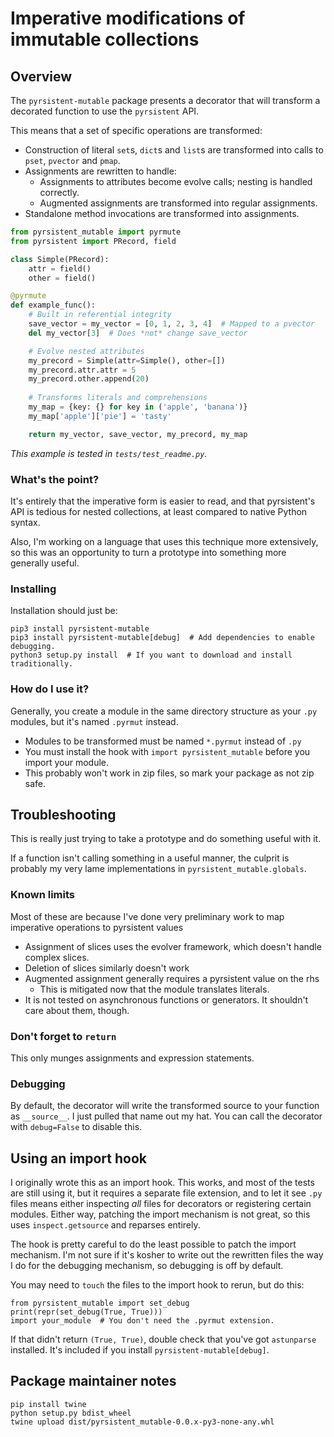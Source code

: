 # Imperative modifications of immutable collections

## Overview

The `pyrsistent-mutable` package presents a decorator that will transform a decorated function to use the 
`pyrsistent` API.

This means that a set of specific operations are transformed:
 * Construction of literal `set`s, `dict`s and `list`s are transformed into calls to `pset`, `pvector` and `pmap`.
 * Assignments are rewritten to handle:
   * Assignments to attributes become evolve calls; nesting is handled correctly.
   * Augmented assignments are transformed into regular assignments.
 * Standalone method invocations are transformed into assignments.

```python
from pyrsistent_mutable import pyrmute
from pyrsistent import PRecord, field

class Simple(PRecord):
    attr = field()
    other = field()

@pyrmute
def example_func():
    # Built in referential integrity
    save_vector = my_vector = [0, 1, 2, 3, 4]  # Mapped to a pvector
    del my_vector[3]  # Does *not* change save_vector

    # Evolve nested attributes
    my_precord = Simple(attr=Simple(), other=[])
    my_precord.attr.attr = 5
    my_precord.other.append(20)
    
    # Transforms literals and comprehensions
    my_map = {key: {} for key in ('apple', 'banana')}
    my_map['apple']['pie'] = 'tasty'

    return my_vector, save_vector, my_precord, my_map
```

_This example is tested in `tests/test_readme.py`._

### What's the point?

It's entirely that the imperative form is easier to read, and that pyrsistent's API is tedious for nested collections,
at least compared to native Python syntax.

Also, I'm working on a language that uses this technique more extensively, so this was an opportunity to turn a
prototype into something more generally useful.

### Installing

Installation should just be:

    pip3 install pyrsistent-mutable
    pip3 install pyrsistent-mutable[debug]  # Add dependencies to enable debugging.
    python3 setup.py install  # If you want to download and install traditionally.

### How do I use it?

Generally, you create a module in the same directory structure as your `.py` modules, but it's named `.pyrmut` instead.

* Modules to be transformed must be named `*.pyrmut` instead of `.py`
* You must install the hook with `import pyrsistent_mutable` before you import your module.
* This probably won't work in zip files, so mark your package as not zip safe.

## Troubleshooting

This is really just trying to take a prototype and do something useful with it.

If a function isn't calling something in a useful manner, the culprit is probably my very lame implementations in
`pyrsistent_mutable.globals`.

### Known limits

Most of these are because I've done very preliminary work to map imperative operations to pyrsistent values

* Assignment of slices uses the evolver framework, which doesn't handle complex slices.
* Deletion of slices similarly doesn't work
* Augmented assignment generally requires a pyrsistent value on the rhs
  * This is mitigated now that the module translates literals.
* It is not tested on asynchronous functions or generators. It shouldn't care about them, though. 

### Don't forget to `return`

This only munges assignments and expression statements.

### Debugging

By default, the decorator will write the transformed source to your function as `__source__`. I just pulled that name
out my hat. You can call the decorator with `debug=False` to disable this.

## Using an import hook

I originally wrote this as an import hook. This works, and most of the tests are still using it, but it requires
a separate file extension, and to let it see `.py` files means either inspecting *all* files for decorators or 
registering certain modules. Either way, patching the import mechanism is not great, so this uses `inspect.getsource`
and reparses entirely.

The hook is pretty careful to do the least possible to patch the import mechanism. I'm not sure if it's kosher to
write out the rewritten files the way I do for the debugging mechanism, so debugging is off by default.

You may need to `touch` the files to the import hook to rerun, but do this:

    from pyrsistent_mutable import set_debug
    print(repr(set_debug(True, True)))
    import your_module  # You don't need the .pyrmut extension.

If that didn't return `(True, True)`, double check that you've got `astunparse` installed. It's included if you install
`pyrsistent-mutable[debug]`.

## Package maintainer notes

    pip install twine
    python setup.py bdist_wheel
    twine upload dist/pyrsistent_mutable-0.0.x-py3-none-any.whl
